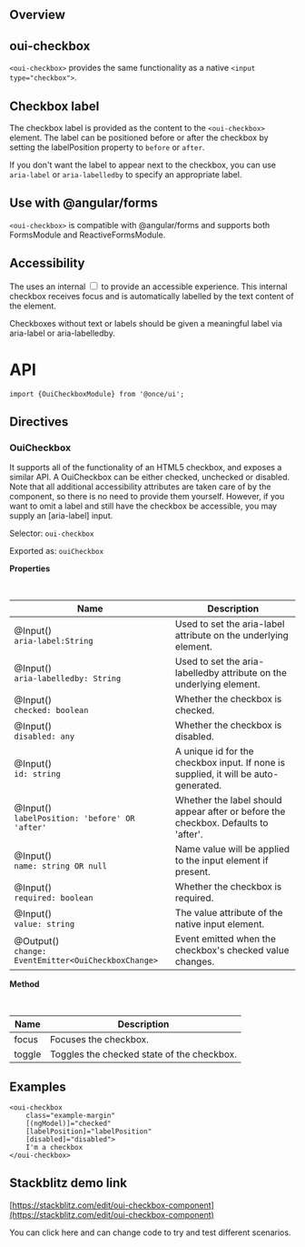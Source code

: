 ## Overview

## oui-checkbox

`<oui-checkbox>` provides the same functionality as a native `<input type="checkbox">`.

## Checkbox label

The checkbox label is provided as the content to the `<oui-checkbox>` element. The label can be positioned before or after the checkbox by setting the labelPosition property to `before` or `after`.

If you don't want the label to appear next to the checkbox, you can use `aria-label` or `aria-labelledby` to specify an appropriate label.

## Use with @angular/forms

`<oui-checkbox>` is compatible with @angular/forms and supports both FormsModule and ReactiveFormsModule.

## Accessibility

The <oui-checkbox> uses an internal <input type="checkbox"> to provide an accessible experience. This internal checkbox receives focus and is automatically labelled by the text content of the <oui-checkbox> element.

Checkboxes without text or labels should be given a meaningful label via aria-label or aria-labelledby.

# API

```
import {OuiCheckboxModule} from '@once/ui';
```

## Directives

### OuiCheckbox

It supports all of the functionality of an HTML5 checkbox, and exposes a similar API. A OuiCheckbox can be either checked, unchecked or disabled. Note that all additional accessibility attributes are taken care of by the component, so there is no need to provide them yourself. However, if you want to omit a label and still have the checkbox be accessible, you may supply an [aria-label] input.

Selector: `oui-checkbox`

Exported as: `ouiCheckbox`

**Properties**

<br/>

| Name                                                     | Description                                                                         |
| -------------------------------------------------------- | ----------------------------------------------------------------------------------- |
| @Input() <br/>`aria-label:String`                        | Used to set the aria-label attribute on the underlying element.                     |
| @Input() <br/>`aria-labelledby: String`                  | Used to set the aria-labelledby attribute on the underlying element.                |
| @Input() <br/>`checked: boolean`                         | Whether the checkbox is checked.                                                    |
| @Input() <br/>`disabled: any`                            | Whether the checkbox is disabled.                                                   |
| @Input() <br/>`id: string`                               | A unique id for the checkbox input. If none is supplied, it will be auto-generated. |
| @Input() <br/>`labelPosition: 'before' OR 'after'`       | Whether the label should appear after or before the checkbox. Defaults to 'after'.  |
| @Input() <br/>`name: string OR null`                     | Name value will be applied to the input element if present.                         |
| @Input() <br/>`required: boolean`                        | Whether the checkbox is required.                                                   |
| @Input() <br/>`value: string`                            | The value attribute of the native input element.                                    |
| @Output() <br/>`change: EventEmitter<OuiCheckboxChange>` | Event emitted when the checkbox's checked value changes.                            |

**Method**

<br/>

| Name   | Description                                |
| ------ | ------------------------------------------ |
| focus  | Focuses the checkbox.                      |
| toggle | Toggles the checked state of the checkbox. |

## Examples

```
<oui-checkbox
    class="example-margin"
    [(ngModel)]="checked"
    [labelPosition]="labelPosition"
    [disabled]="disabled">
    I'm a checkbox
</oui-checkbox>
```

## Stackblitz demo link

[https://stackblitz.com/edit/oui-checkbox-component](https://stackblitz.com/edit/oui-checkbox-component)

You can click here and can change code to try and test different scenarios.
